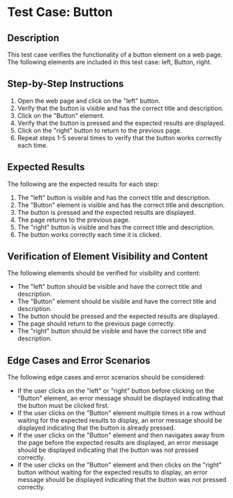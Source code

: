 # Test Case: Button

## Description
This test case verifies the functionality of a button element on a web page. The following elements are included in this test case: left, Button, right.

## Step-by-Step Instructions
1. Open the web page and click on the "left" button.
2. Verify that the button is visible and has the correct title and description.
3. Click on the "Button" element.
4. Verify that the button is pressed and the expected results are displayed.
5. Click on the "right" button to return to the previous page.
6. Repeat steps 1-5 several times to verify that the button works correctly each time.

## Expected Results
The following are the expected results for each step:

1. The "left" button is visible and has the correct title and description.
2. The "Button" element is visible and has the correct title and description.
3. The button is pressed and the expected results are displayed.
4. The page returns to the previous page.
5. The "right" button is visible and has the correct title and description.
6. The button works correctly each time it is clicked.

## Verification of Element Visibility and Content
The following elements should be verified for visibility and content:

* The "left" button should be visible and have the correct title and description.
* The "Button" element should be visible and have the correct title and description.
* The button should be pressed and the expected results are displayed.
* The page should return to the previous page correctly.
* The "right" button should be visible and have the correct title and description.

## Edge Cases and Error Scenarios
The following edge cases and error scenarios should be considered:

* If the user clicks on the "left" or "right" button before clicking on the "Button" element, an error message should be displayed indicating that the button must be clicked first.
* If the user clicks on the "Button" element multiple times in a row without waiting for the expected results to display, an error message should be displayed indicating that the button is already pressed.
* If the user clicks on the "Button" element and then navigates away from the page before the expected results are displayed, an error message should be displayed indicating that the button was not pressed correctly.
* If the user clicks on the "Button" element and then clicks on the "right" button without waiting for the expected results to display, an error message should be displayed indicating that the button was not pressed correctly.